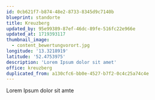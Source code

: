 ```yaml
---
id: 0cb621f7-b874-48e2-8733-8345d9c7140b
blueprint: standorte
title: Kreuzberg
updated_by: 95e99389-87ef-46dc-89fe-516fc22e966e
updated_at: 1719393117
thumbnail_image:
  - content_bewertungvorort.jpg
longitude: '13.3218919'
latitude: '52.4753975'
description: 'Lorem Ipsum dolor sit amet'
office: kreuzberg
duplicated_from: a130cfc6-bb0e-4527-b7f2-0c4c25a74c4e
---
```

Lorem Ipsum dolor sit amte